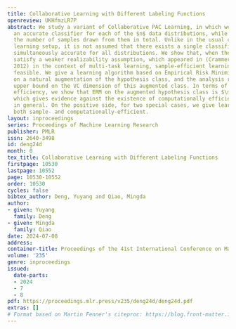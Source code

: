 ```yaml
---
title: Collaborative Learning with Different Labeling Functions
openreview: UKHfmzLR7P
abstract: We study a variant of Collaborative PAC Learning, in which we aim to learn
  an accurate classifier for each of the $n$ data distributions, while minimizing
  the number of samples drawn from them in total. Unlike in the usual collaborative
  learning setup, it is not assumed that there exists a single classifier that is
  simultaneously accurate for all distributions. We show that, when the data distributions
  satisfy a weaker realizability assumption, which appeared in (Crammer & Mansour,
  2012) in the context of multi-task learning, sample-efficient learning is still
  feasible. We give a learning algorithm based on Empirical Risk Minimization (ERM)
  on a natural augmentation of the hypothesis class, and the analysis relies on an
  upper bound on the VC dimension of this augmented class. In terms of the computational
  efficiency, we show that ERM on the augmented hypothesis class is $\mathsf{NP}$-hard,
  which gives evidence against the existence of computationally efficient learners
  in general. On the positive side, for two special cases, we give learners that are
  both sample- and computationally-efficient.
layout: inproceedings
series: Proceedings of Machine Learning Research
publisher: PMLR
issn: 2640-3498
id: deng24d
month: 0
tex_title: Collaborative Learning with Different Labeling Functions
firstpage: 10530
lastpage: 10552
page: 10530-10552
order: 10530
cycles: false
bibtex_author: Deng, Yuyang and Qiao, Mingda
author:
- given: Yuyang
  family: Deng
- given: Mingda
  family: Qiao
date: 2024-07-08
address:
container-title: Proceedings of the 41st International Conference on Machine Learning
volume: '235'
genre: inproceedings
issued:
  date-parts:
  - 2024
  - 7
  - 8
pdf: https://proceedings.mlr.press/v235/deng24d/deng24d.pdf
extras: []
# Format based on Martin Fenner's citeproc: https://blog.front-matter.io/posts/citeproc-yaml-for-bibliographies/
---
```

